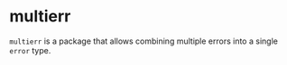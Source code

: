 # multierr

`multierr` is a package that allows combining multiple errors into a single `error` type.